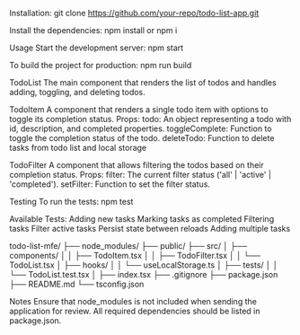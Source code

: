 Installation:
git clone https://github.com/your-repo/todo-list-app.git

Install the dependencies:
npm install or npm i

Usage
Start the development server: npm start

To build the project for production:
npm run build

TodoList
The main component that renders the list of todos and handles adding, toggling, and deleting todos.


TodoItem
A component that renders a single todo item with options to toggle its completion status.
Props:
todo: An object representing a todo with id, description, and completed properties.
toggleComplete: Function to toggle the completion status of the todo.
deleteTodo: Function to delete tasks from todo list and local storage

TodoFilter
A component that allows filtering the todos based on their completion status.
Props:
filter: The current filter status ('all' | 'active' | 'completed').
setFilter: Function to set the filter status.

Testing
To run the tests: npm test

Available Tests:
Adding new tasks
Marking tasks as completed
Filtering tasks
Filter active tasks
Persist state between reloads
Adding multiple tasks

todo-list-mfe/
├── node_modules/
├── public/
├── src/
│   ├── components/
│   │   ├── TodoItem.tsx
│   │   ├── TodoFilter.tsx
│   │   └── TodoList.tsx
│   ├── hooks/
│   │   └── useLocalStorage.ts
│   ├── tests/
│   │   └── TodoList.test.tsx
│   ├── index.tsx
├── .gitignore
├── package.json
├── README.md
└── tsconfig.json

Notes
Ensure that node_modules is not included when sending the application for review.
All required dependencies should be listed in package.json.



